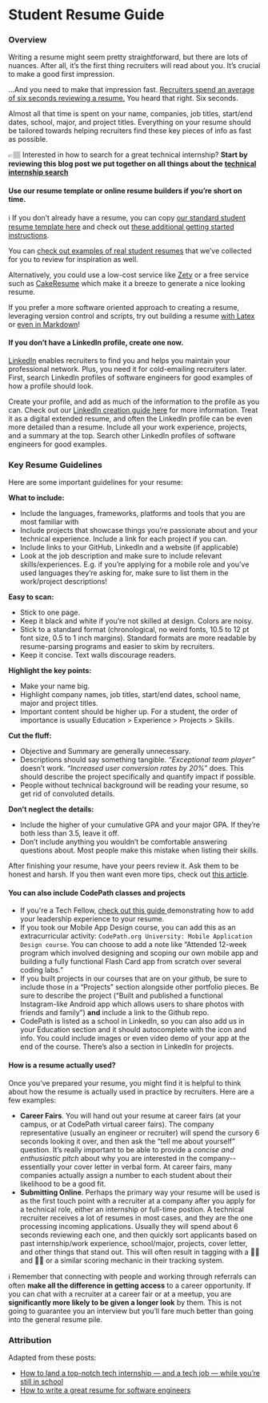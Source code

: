 # Student Resume Guide

### Overview <a id="Overview"></a>

Writing a resume might seem pretty straightforward, but there are lots of nuances. After all, it’s the first thing recruiters will read about you. It’s crucial to make a good first impression.

…And you need to make that impression fast. [Recruiters spend an average of six seconds reviewing a resume.](https://cdn.theladders.net/static/images/basicSite/pdfs/TheLadders-EyeTracking-StudyC2.pdf) You heard that right. Six seconds.

Almost all that time is spent on your name, companies, job titles, start/end dates, school, major, and project titles. Everything on your resume should be tailored towards helping recruiters find these key pieces of info as fast as possible.

👉🏽 Interested in how to search for a great technical internship? **Start by reviewing this blog post we put together on all things about the** [**technical internship search**](https://medium.com/@seaon/3-step-guide-to-nail-your-internship-search-82ed58f7f6a)

#### Use our resume template or online resume builders if you’re short on time. <a id="Use-our-resume-template-or-online-resume-builders-if-you&#x2019;re-short-onnbsptime"></a>

ℹ️ If you don’t already have a resume, you can copy [our standard student resume template here](https://docs.google.com/document/d/1MD1yNjhlsrBx98KK199BuF13cS7NaTW4eSvm3sH3zT0/edit) and check out [these additional getting started instructions](https://docs.google.com/document/d/1uQWTiyMrX55AWm1NcgnP1r2p-5MgqIOfkxDsDjG4ojQ/edit?usp=sharing).

You can [check out examples of real student resumes](https://drive.google.com/drive/folders/1pBf49-RzMFOPoBsc-t-S6PvHNRuT6CG5) that we’ve collected for you to review for inspiration as well.

Alternatively, you could use a low-cost service like [Zety](https://zety.com/) or a free service such as [CakeResume](https://www.cakeresume.com/) which make it a breeze to generate a nice looking resume.

If you prefer a more software oriented approach to creating a resume, leveraging version control and scripts, try out building a resume [with Latex](http://www.maxburstein.com/blog/creating-resume-using-latex/) or [even in Markdown](https://mszep.github.io/pandoc_resume/)!

#### If you don’t have a LinkedIn profile, create one now. <a id="If-you-don&#x2019;t-have-a-LinkedIn-profile-createnbspone-now"></a>

[LinkedIn](https://linkedin.com/) enables recruiters to find you and helps you maintain your professional network. Plus, you need it for cold-emailing recruiters later. First, search LinkedIn profiles of software engineers for good examples of how a profile should look.

Create your profile, and add as much of the information to the profile as you can. Check out our [LinkedIn creation guide here](https://docs.google.com/document/d/1vU29fx3ILkl1etW4xLvy_1HXdvqyj4io3396-P8e8Bs/edit) for more information. Treat it as a digital extended resume, and often the LinkedIn profile can be even more detailed than a resume. Include all your work experience, projects, and a summary at the top. Search other LinkedIn profiles of software engineers for good examples.

### Key Resume Guidelines <a id="Key-Resume-Guidelines"></a>

Here are some important guidelines for your resume:

**What to include:**

* Include the languages, frameworks, platforms and tools that you are most familiar with
* Include projects that showcase things you’re passionate about and your technical experience. Include a link for each project if you can.
* Include links to your GitHub, LinkedIn and a website \(if applicable\)
* Look at the job description and make sure to include relevant skills/experiences. E.g. if you’re applying for a mobile role and you’ve used languages they’re asking for, make sure to list them in the work/project descriptions!

**Easy to scan:**

* Stick to one page.
* Keep it black and white if you’re not skilled at design. Colors are noisy.
* Stick to a standard format \(chronological, no weird fonts, 10.5 to 12 pt font size, 0.5 to 1 inch margins\). Standard formats are more readable by resume-parsing programs and easier to skim by recruiters.
* Keep it concise. Text walls discourage readers.

**Highlight the key points:**

* Make your name big.
* Highlight company names, job titles, start/end dates, school name, major and project titles.
* Important content should be higher up. For a student, the order of importance is usually Education &gt; Experience &gt; Projects &gt; Skills.

**Cut the fluff:**

* Objective and Summary are generally unnecessary.
* Descriptions should say something tangible. _“Exceptional team player”_ doesn’t work. _“Increased user conversion rates by 20%”_ does. This should describe the project specifically and quantify impact if possible.
* People without technical background will be reading your resume, so get rid of convoluted details.

**Don’t neglect the details:**

* Include the higher of your cumulative GPA and your major GPA. If they’re both less than 3.5, leave it off.
* Don’t include anything you wouldn’t be comfortable answering questions about. Most people make this mistake when listing their skills.

After finishing your resume, have your peers review it. Ask them to be honest and harsh. If you then want even more tips, check out [this article](https://www.careercup.com/resume).

#### You can also include CodePath classes and projects <a id="You-can-also-include-CodePath-classes-and-projects"></a>

* If you're a Tech Fellow, [check out this guide ](https://docs.google.com/document/d/1xpwOZGWf-QJf7gtSWWqb72HhUxEAsNdrYTdv_W9mwf8/edit?usp=sharing)demonstrating how to add your leadership experience to your resume.
* If you took our Mobile App Design course, you can add this as an extracurricular activity: `CodePath.org University: Mobile Application Design course`. You can choose to add a note like “Attended 12-week program which involved designing and scoping our own mobile app and building a fully functional Flash Card app from scratch over several coding labs.”
* If you built projects in our courses that are on your github, be sure to include those in a “Projects” section alongside other portfolio pieces. Be sure to describe the project \(“Built and published a functional Instagram-like Android app which allows users to share photos with friends and family”\) **and** include a link to the Github repo.
* CodePath is listed as a school in LinkedIn, so you can also add us in your Education section and it should autocomplete with the icon and info. You could include images or even video demo of your app at the end of the course. There’s also a section in LinkedIn for projects.

#### How is a resume actually used? <a id="How-is-a-resume-actually-used"></a>

Once you’ve prepared your resume, you might find it is helpful to think about how the resume is actually used in practice by recruiters. Here are a few examples:

* **Career Fairs**. You will hand out your resume at career fairs \(at your campus, or at CodePath virtual career fairs\). The company representative \(usually an engineer or recruiter\) will spend the cursory 6 seconds looking it over, and then ask the “tell me about yourself” question. It’s really important to be able to provide a _concise and enthusiastic pitch_ about why you are interested in the company-- essentially your cover letter in verbal form. At career fairs, many companies actually assign a number to each student about their likelihood to be a good fit.
* **Submitting Online**. Perhaps the primary way your resume will be used is as the first touch point with a recruiter at a company after you apply for a technical role, either an internship or full-time postion. A technical recruiter receives a lot of resumes in most cases, and they are the one processing incoming applications. Usually they will spend about 6 seconds reviewing each one, and then quickly sort applicants based on past internship/work experience, school/major, projects, cover letter, and other things that stand out. This will often result in tagging with a 👍🏽 and 👎🏽 or a similar scoring mechanic in their tracking system.

ℹ️ Remember that connecting with people and working through referrals can often **make all the difference in getting access** to a career opportunity. If you can chat with a recruiter at a career fair or at a meetup, you are **significantly more likely to be given a longer look** by them. This is not going to guarantee you an interview but you’ll fare much better than going into the general resume pile.

### Attribution <a id="Attribution"></a>

Adapted from these posts:

* [How to land a top-notch tech internship — and a tech job — while you’re still in school](https://medium.freecodecamp.org/how-to-land-a-top-notch-tech-job-as-a-student-5c97fec82f3d)
* [How to write a great resume for software engineers](https://medium.freecodecamp.org/how-to-write-a-great-resume-for-software-engineers-75d514dd8322)

